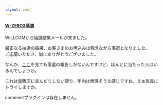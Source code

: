 ```yaml
---
layout: post
---
```

<h4><a href="/?page=SHARP+WS003SH" class="wikipage">W-ZERO3</a>落選</h4>
<p>WILLCOMから抽選結果メールが来ました。</p>
<pre>厳正なる抽選の結果、お客さまのお申込みは残念ながら落選となりました。
ご応募いただき、誠にありがとうございました。
</pre>
<p>なんか、<a href="http://d.memn0ck.com/index.cgi?WILLCOM%2fWS003SH">ここ</a>を見ても落選の報告しかないんですけど、ほんとに当たった人はいるんでしょうか。</p>
<p>これは量販店に並んだりしない限り、年内は無理そうな感じですね。まぁ気長にトライしますか。</p>
<p><span class="error">commentプラグインは存在しません。</span> </p>
